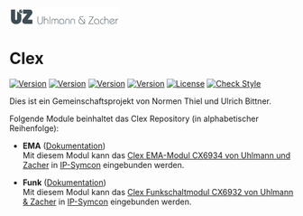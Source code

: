 [![Image](imgs/uhlmannzacher_logo.png)](https://uundz.com)  
# Clex  

[![Version](https://img.shields.io/badge/Symcon_Version-5.2>-red.svg)](https://www.symcon.de)
[![Version](https://img.shields.io/badge/Module_Version-1.00-blue.svg)]()
[![Version](https://img.shields.io/badge/Module_Build-2-blue.svg)]()
[![Version](https://img.shields.io/badge/Code-PHP-blue.svg)]()
[![License](https://img.shields.io/badge/License-CC%20BY--NC--SA%204.0-green.svg)](https://creativecommons.org/licenses/by-nc-sa/4.0/)
[![Check Style](https://github.com/ubittner/SymconClex/workflows/Check%20Style/badge.svg)](https://github.com/ubittner/SymconClex/actions)  

Dies ist ein Gemeinschaftsprojekt von Normen Thiel und Ulrich Bittner.  

Folgende Module beinhaltet das Clex Repository (in alphabetischer Reihenfolge):  

- __EMA__ ([Dokumentation](EMA))  
	Mit diesem Modul kann das [Clex EMA-Modul CX6934 von Uhlmann und Zacher](https://uundz.com/systeme/komponenten/ema-modul.html) in [IP-Symcon](https://www.symcon.de/) eingebunden werden.
	
- __Funk__ ([Dokumentation](Funk))  
	Mit diesem Modul kann das [Clex Funkschaltmodul CX6932 von Uhlmann & Zacher](https://uundz.com) in [IP-Symcon](https://www.symcon.de/) eingebunden werden.


